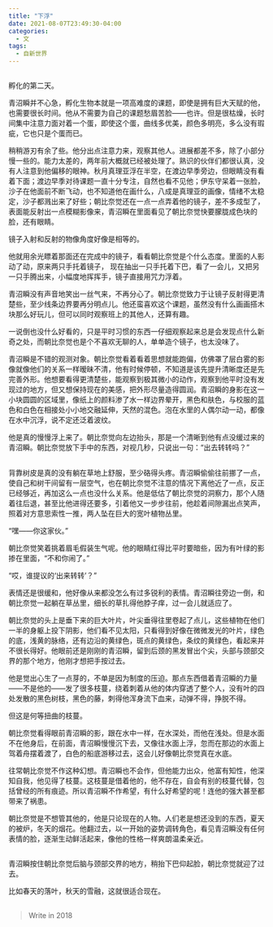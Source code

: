 ```yaml
---
title: "下浮"
date: 2021-08-07T23:49:30-04:00
categories:
  - 文
tags:
  - 自新世界
---
```

##  
孵化的第二天。

青沼瞬并不心急，孵化生物本就是一项高难度的课题，即使是拥有巨大天赋的他，也需要很长时间。他从不需要为自己的课题愁眉苦脸——也许。但是很枯燥，长时间集中注意力面对着一个蛋，即使这个蛋，曲线多优美，颜色多明亮，多么没有瑕疵，它也只是个蛋而已。

稍稍游刃有余了些。他分出点注意力来，观察其他人。进展都差不多，除了小部分慢一些的。能力太差的，两年前大概就已经被处理了。熟识的伙伴们都很认真，没有人注意到他偏移的眼神。秋月真理亚浮在半空，在渡边早季旁边，但眼睛没有看着下面；渡边早季对待课题一直十分专注，自然也看不见他；伊东守呆着一张脸，沙子在他面前不断飞动，也不知道他在画什么，八成是真理亚的画像，情绪不太稳定，沙子都溅出来了好些；朝比奈觉还在一点一点弄着他的镜子，差不多成型了，表面能反射出一点模糊影像来，青沼瞬在里面看见了朝比奈觉快要朦胧成色块的脸，还有眼睛。

镜子入射和反射的物像角度好像是相等的。

他就用余光瞟着那面还在完成中的镜子，看看朝比奈觉是个什么态度。里面的人影动了动，原来两只手托着镜子， 现在抽出一只手托着下巴，看了一会儿，又把另一只手腾出来，小幅度地挥挥手，镜子直接用咒力浮着。

青沼瞬没有声音地笑出一丝气来，不再分心了。朝比奈觉致力于让镜子反射得更清楚些，至少线条边界要再分明点儿。他还蛮喜欢这个课题，虽然没有什么画画搭木块那么好玩儿，但可以同时观察班上的其他人，还算有趣。

一说倒也没什么好看的，只是平时习惯的东西一仔细观察起来总是会发现点什么新奇之处，而朝比奈觉也是个不喜欢无聊的人，单单造个镜子，也太没味了。

青沼瞬是不错的观测对象。朝比奈觉看着看着思想就能跑偏，仿佛罩了层白雾的影像就像他们的关系一样暧昧不清，他有时候停顿，不知道是该先提升清晰度还是先完善外形。他想要看得更清楚些，能观察到极其微小的动作，观察到他平时没有发现过的地方，但又想保持现在的美感，把外形尽量造得圆润。青沼瞬的身影在这一小块圆圆的区域里，像纸上的颜料渗了水一样边界晕开，黑色和肤色，与校服的蓝色和白色在相接处小小地交融延伸，天然的混色。泡在水里的人偶尔动一动，都像在水中沉浮，说不定还泛着波纹。

他是真的慢慢浮上来了。朝比奈觉向左边抬头，那是一个清晰到他有点没缓过来的青沼瞬。朝比奈觉放下手中的东西，对视几秒，只说出一句：“出去转转吗？”

##  
背靠树皮是真的没有躺在草地上舒服，至少硌得头疼。青沼瞬偷偷往前挪了一点，使自己和树干间留有一层空气，也在朝比奈觉不注意的情况下离他近了一点，反正已经够近，再加这么一点也没什么关系。他是低估了朝比奈觉的洞察力，那个人随着往后退，甚至比他进得还要多，引着他又一步步往前，他趁着间隙漏出点笑声，照着对方意思索性一推，两人坠在巨大的宽叶植物丛里。

“嘿——你这家伙。”

朝比奈觉笑着挑着眉毛假装生气呢。他的眼睛红得比平时要暗些，因为有叶绿的影掺在里面，“不和你闹了。”

“哎，谁提议的‘出来转转’？”

表情还是很缓和，他好像从来都没怎么有过多锐利的表情。青沼瞬往旁边一倒，和朝比奈觉一起躺在草丛里，细长的草扎得他脖子痒，过一会儿就适应了。

朝比奈觉的头上是垂下来的巨大叶片，叶尖垂得往里卷起了点儿，这些植物在他们一半的身躯上投下阴影，他们看不见太阳，只看得到好像在微微发光的叶片，绿色的底，浅黄的脉络，还有边沿的黄绿色，斑点的黄绿色，条纹的黄绿色，看起来并不很长得好。他眼前还是刚刚的青沼瞬，留到后颈的黑发冒出个尖，头部与颈部交界的那个地方，他刚才想把手按过去。

他是觉出心生了一点芽的，不单是因为制度的压迫。那点东西借着青沼瞬的力量——不是他的——发了很多枝蔓，绕着刺着从他的体内穿透了整个人，没有叶的四处发散的黑色树枝，黑色的藤，刺得他浑身流下血来，动弹不得，挣脱不得。

但这是何等扭曲的枝蔓。

朝比奈觉看得眼前青沼瞬的影，跟在水中一样，在水深处，而他在浅处。但是水面不在他身后，在前面，青沼瞬慢慢沉下去，又像往水面上浮，忽而在那边的水面上驾着舟摆着渡了，白色的船底游移过去，这会儿好像朝比奈觉真在水底。

往常朝比奈觉不作这种幻想。青沼瞬也不会作，但他能力出众，他富有知性，他深知自我，他见得了枝蔓。这枝蔓是借着他的，他不存在，自会有别的枝蔓代替，包括曾经的所有痕迹。所以青沼瞬不作希望，有什么好希望的呢！连他的强大甚至都带来了祸患。

朝比奈觉是不想管其他的，他是只论现在的人物。人们老是想还没到的东西，夏天的被炉，冬天的烟花。他翻过去，以一开始的姿势调转角色，看见青沼瞬没有任何表情的脸，逐渐生动鲜活起来，像他的性格一样爽朗温柔亲近。

##  
青沼瞬按住朝比奈觉后脑与颈部交界的地方，稍抬下巴仰起脸，朝比奈觉就迎了过去。

比如春天的落叶，秋天的雪融，这就很适合现在。

##  
>Write in 2018
